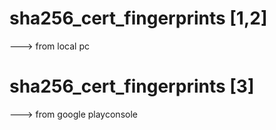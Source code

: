 # sha256_cert_fingerprints [1,2]

---> from local pc

# sha256_cert_fingerprints [3]

---> from google playconsole

